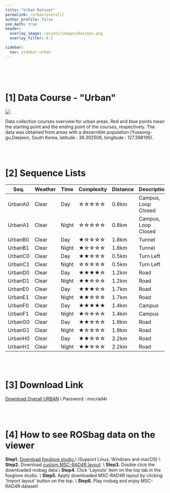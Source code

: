```yaml
---
title: "Urban Dataset"
permalink: /urban/overall/
author_profile: false
use_math: true
header:
  overlay_image: /assets/images/Daejeon.png
  overlay_filter: 0.5

sidebar:
  nav: sidebar-urban
---
```


<br/>
<br/>
<br/>



# [1] Data Course - "Urban"
![ ](https://drive.google.com/uc?id=1LgPSM2OCXNDIW6d2gyCqaSVkfUp4WFi4)

Data collection courses overview for urban areas. 
Red and blue points mean the starting point and the ending point of the courses, respectively.
The data was obtained from areas with a discernible population (Yuseong-gu,Daejeon, South Korea, latitude : 36.392508, longitude : 127.398195).


<br/>
<br/>


# [2] Sequence Lists

Seq.    | Weather | Time  | Complexity | Distance | Description
---     |  ---    | ---   |    ---     |   ---    |   ---
UrbanA0 | Clear   | Day   |  ☆☆☆☆☆     | 0.8km    | Campus, Loop Closed
UrbanA1 | Clear   | Night |  ☆☆☆☆☆     | 0.8km    | Campus, Loop Closed
UrbanB0 | Clear   | Day   |  ★☆☆☆☆     | 1.8km    | Tunnel
UrbanB1 | Clear   | Night |  ★☆☆☆☆     | 1.8km    | Tunnel
UrbanC0 | Clear   | Day   |  ★★☆☆☆     | 0.5km    | Turn Left
UrbanC1 | Clear   | Night |  ☆☆☆☆☆     | 0.5km    | Turn Left
UrbanD0 | Clear   | Day   |  ★★★★☆     | 1.2km    | Road
UrbanD1 | Clear   | Night |  ★★☆☆☆     | 1.2km    | Road
UrbanE0 | Clear   | Day   |  ★★★☆☆     | 1.7km    | Road
UrbanE1 | Clear   | Night |  ★★☆☆☆     | 1.7km    | Road
UrbanF0 | Clear   | Day   |  ★★★★★     | 1.4km    | Campus
UrbanF1 | Clear   | Night |  ★☆☆☆☆     | 1.4km    | Campus
UrbanG0 | Clear   | Day   |  ★★☆☆☆     | 1.9km    | Road
UrbanG1 | Clear   | Night |  ★☆☆☆☆     | 1.9km    | Road
UrbanH0 | Clear   | Day   |  ★★☆☆☆     | 2.2km    | Road
UrbanH1 | Clear   | Night |  ★★☆☆☆     | 2.2km    | Road
 

<br/>
<br/>


# [3] Download Link
[Download Overall URBAN](http://gofile.me/70cMI/UAkqTVJxK) \\
Password : mscrad4r 


<br/>
<br/>


# [4] How to see ROSbag data on the viewer
**Step1.** [Download foxglove studio.](https://foxglove.dev/)\\
(Support Linux, Windows and macOS) \\
**Step2.** Download [custom MSC-RAD4R layout](http://gofile.me/70cMI/IrAjZ6S4M). \\
**Step3.** Double click the downloaded rosbag data.\\
**Step4.** Click 'Layouts' item on the top tab in the foxglove studio. \\
**Step5.** Apply downloaded MSC-RAD4R layout by clicking 'Import layout' button on the top. \\
**Step6.** Play rosbag and enjoy MSC-RAD4R dataset!
<br/>
<br/>
